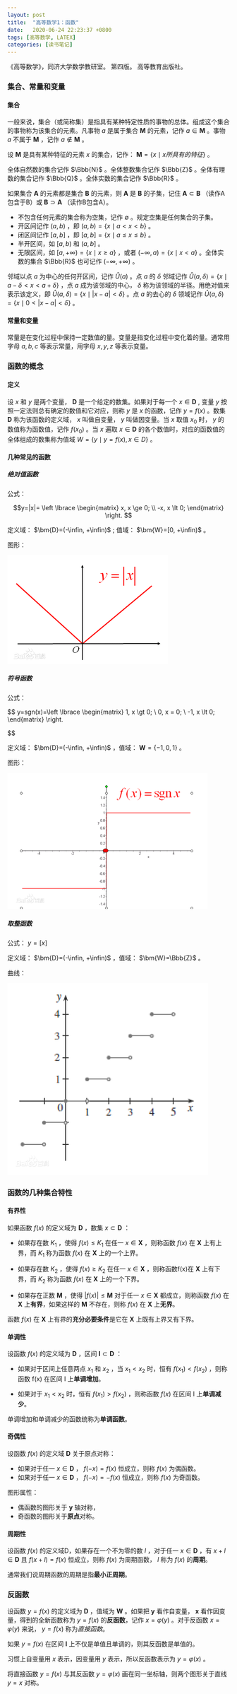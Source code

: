 ```yaml
---
layout: post
title:  "高等数学1：函数"
date:   2020-06-24 22:23:37 +0800
tags: [高等数学, LATEX]
categories: [读书笔记]
---
```


《高等数学》，同济大学数学教研室。
第四版。
高等教育出版社。


### 集合、常量和变量

#### 集合

一般来说，集合（或简称集）是指具有某种特定性质的事物的总体。组成这个集合的事物称为该集合的元素。凡事物<span> $a$ </span>是属于集合<span> $\bm{M}$ </span>的元素，记作<span> $a \in \bm{M}$ </span>。事物<span> $a$ </span>不属于<span> $\bm{M}$ </span>，记作<span> $a \notin \bm{M}$ </span>。

设<span> $\bm{M}$ </span>是具有某种特征的元素<span> $x$ </span>的集合，记作：<span> $\bm{M}=\{x \mid x所具有的特征 \}$ </span>。


全体自然数的集合记作<span> $\Bbb{N}$ </span>。全体整数集合记作<span> $\Bbb{Z}$ </span>。全体有理数的集合记作<span> $\Bbb{Q}$ </span>。全体实数的集合记作<span> $\Bbb{R}$ </span>。


如果集合<span> $\bm{A}$ </span>的元素都是集合<span> $\bm{B}$ </span>的元素，则<span> $\bm{A}$ </span>是<span> $\bm{B}$ </span>的子集，记住<span> $\bm{A} \subset \bm{B}$ </span>（读作A包含于B）或<span> $\bm{B} \supset \bm{A}$ </span> （读作B包含A）。


- 不包含任何元素的集合称为空集，记作<span> $\emptyset$ </span>。规定空集是任何集合的子集。
- 开区间记作 <span> $(a, b)$ </span>，即 <span> $(a, b)=\{x \mid a \lt x \lt b \}$ </span>。
- 闭区间记作 <span> $[a, b]$ </span>，即 <span> $[a, b]=\{x \mid a \leqslant x \leqslant b \}$ </span>。
- 半开区间，如 <span> $[a, b)$ </span> 和 <span> $(a, b]$ </span>。
- 无限区间，如 <span> $[a, +\infty) = \{x \mid x \ge a\}$ </span>，或者 <span> $(-\infty, a) = \{x \mid x \lt a \}$ </span>。全体实数的集合 <span> $\Bbb{R}$ </span> 也可记作 <span> $(-\infty, +\infty)$ </span>。


邻域以点<span> $a$ </span> 为中心的任何开区间，记作 <span> $\mathring{U}(a)$ </span>。点 <span> $a$ </span> 的 <span> $\delta$ </span>邻域记作<span> $\mathring{U}(a, \delta)=\{x \mid a - \delta \lt x \lt a+\delta \}$ </span>，点<span> $a$ </span>成为该邻域的中心，<span> $\delta$ </span>称为该领域的半径。用绝对值来表示该定义，即<span> $\mathring{U}(a, \delta)= \{ x \mid | x - a | \lt \delta \}$ </span>。点<span> $a$ </span>的去心的<span> $\delta$ </span>领域记作 <span> $\mathring{U}(a, δ)= \{ x \mid 0 \lt |x-a| \lt \delta \}$ </span>。


#### 常量和变量

常量是在变化过程中保持一定数值的量。变量是指变化过程中变化着的量。通常用字母<span> $a, b, c$ </span> 等表示常量，用字母<span> $x, y, z$ </span>等表示变量。

### 函数的概念

#### 定义
设<span> $x$ </span>和<span> $y$ </span>是两个变量，<span> $\bm{D}$ </span>是一个给定的数集。如果对于每一个<span> $x \in \bm{D}$ </span>, 变量<span> $y$ </span>按照一定法则总有确定的数值和它对应，则称<span> $y$ </span>是<span> $x$ </span>的函数，记作<span> $y=f(x)$ </span>。数集<span> $\bm{D}$ </span>称为该函数的定义域，<span> $x$ </span>叫做自变量，<span> $y$ </span>叫做因变量。当<span> $x$ </span>取值<span> $x_0$ </span>时，<span> $y$ </span>的数值称为函数值，记作<span> $f(x_0)$ </span>。当<span> $x$ </span>遍取<span> $x \in \bm{D}$ </span>的各个数值时，对应的函数值的全体组成的数集称为值域<span> $W=\{y \mid y = f(x), x \in D\}$ </span>。

#### 几种常见的函数

##### 绝对值函数

公式：

<div>

$$y=|x|= \left \lbrace \begin{matrix}
   x, x \ge 0; \\
   -x, x \lt 0;
\end{matrix} \right. $$

</div>

定义域：<span> $\bm{D}=(-\infin, +\infin)$ </span>; 值域：<span> $\bm{W}=[0, +\infin)$ </span>。

图形：

![Pic](/assets/uploads/2020/06/Jdz.png)


##### 符号函数

公式：

<div>

$$
y=sgn(x)=\left \lbrace \begin{matrix} 
1, x \gt 0; \\
0, x = 0; \\
-1, x \lt 0;
\end{matrix} \right.

$$

</div>

定义域：<span> $\bm{D}=(-\infin, +\infin)$ </span>，值域：<span> $\bm{W}=\{-1, 0, 1\}$ </span>。

图形：

![Pic](/assets/uploads/2020/06/sgn.png)


##### 取整函数

公式：<span> $y=[x]$ </span>

定义域：<span> $\bm{D}=(-\infin, +\infin)$ </span>，值域：<span> $\bm{W}=\Bbb{Z}$ </span>。

曲线：

![Pic](/assets/uploads/2020/06/CEIL.png)


### 函数的几种集合特性

#### 有界性
如果函数<span> $f(x)$ </span>的定义域为<span> $\bm{D}$ </span>，数集<span> $x \subset \bm{D}$ </span>：
- 如果存在数<span> $K_1$ </span>，使得<span> $f(x) \le K_1$ </span>在任一<span> $x \in \bm{X}$ </span>，则称函数<span> $f(x)$ </span>在<span> $\bm{X}$ </span>上有上界，而<span> $K_1$ </span>称为函数<span> $f(x)$ </span>在<span> $\bm{X}$ </span>上的一个上界。 

- 如果存在数<span> $K_2$ </span>，使得<span> $f(x) \ge K_2$ </span>在任一<span> $x \in \bm{X}$ </span>，则称函数<span>f(x)</span>在<span> $\bm{X}$ </span>上有下界，而<span> $K_2$ </span>称为函数<span> $f(x)$ </span>在<span> $\bm{X}$ </span>上的一个下界。

- 如果存在正数<span> $\bm{M}$ </span>，使得<span> $|f(x)| \le \bm{M}$ </span>对于任一<span> $x \in \bm{X}$ </span>都成立，则称函数<span> $f(x)$ </span>在<span> $\bm{X}$ </span>上**有界**，如果这样的<span> $\bm{M}$ </span>不存在，则称<span> $f(x)$ </span>在<span> $\bm{X}$ </span>上**无界**。

函数<span> $f(x)$ </span>在<span> $\bm{X}$ </span>上有界的**充分必要条件**是它在<span> $\bm{X}$ </span>上既有上界又有下界。

#### 单调性

设函数<span> $f(x)$ </span>的定义域为<span> $\bm{D}$ </span>，区间<span> $\bm{I} \subset \bm{D}$ </span>：

- 如果对于区间上任意两点<span> $x_1$ </span>和<span> $x_2$ </span>，当<span> $x_1 \lt x_2$ </span>时，恒有<span> $f(x_1) \lt f(x_2)$ </span>，则称函数 f(x) 在区间 I 上**单调增加**。

- 如果对于<span> $x_1 \lt x_2$ </span>时，恒有<span> $f(x_1) \gt f(x_2)$ </span>，则称函数<span> $f(x)$ </span>在区间 I 上**单调减少**。


单调增加和单调减少的函数统称为**单调函数**。


#### 奇偶性

设函数<span> $f(x)$ </span>的定义域<span> $\bm{D}$ </span>关于原点对称：
- 如果对于任一<span> $x \in \bm{D}$ </span>，<span> $f(-x) = f(x)$ </span>恒成立，则称<span> $f(x)$ </span>为偶函数。
- 如果对于任一<span> $x \in \bm{D}$ </span>，<span> $f(-x) = -f(x)$ </span>恒成立，则称<span> $f(x)$ </span>为奇函数。

图形属性：
- 偶函数的图形关于 <span> $\bm{y}$ 轴对称，
- 奇函数的图形关于**原点**对称。


#### 周期性

设函数<span> $f(x)$ </span>的定义域D，如果存在一个不为零的数<span> $l$ </span>，对于任一<span> $x \in \bm{D}$ </span>，有<span> $x + l \in \bm{D}$ </span>且<span> $f(x + l) = f(x)$ </span> 恒成立，则称<span> $f(x)$ </span>为周期函数，<span> $l$ </span> 称为<span> $f(x)$ </span>的**周期**。

通常我们说周期函数的周期是指**最小正周期**。

### 反函数

设函数<span> $y=f(x)$ </span> 的定义域为<span> $\bm{D}$ </span>，值域为<span> $\bm{W}$ </span>。如果把<span> $\bm{y}$ </span>看作自变量，<span> $\bm{x}$ </span>看作因变量，得到的全新函数称为<span> $y=f(x)$ </span>的**反函数**，记作<span> $x = \varphi(y)$ </span>。对于反函数<span> $x = \varphi(y)$ </span>来说，<span> $y = f(x)$ </span>称为*直接函数*。

如果<span> $y = f(x)$ </span>在区间<span> $\bm{I}$ </span>上不仅是单值且单调的，则其反函数是单值的。

习惯上自变量用<span> $x$ </span>表示，因变量用<span> $y$ </span>表示，所以反函数表示为<span> $y = \varphi(x)$ </span>。

将直接函数<span> $y = f(x)$ </span>与其反函数<span> $y = \varphi(x)$ </span>画在同一坐标轴，则两个图形关于直线<span> $y=x$ </span> 对称。 



